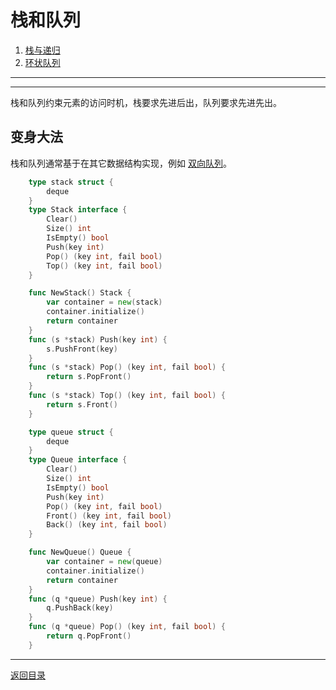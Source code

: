 # 栈和队列
 1. [栈与递归](03-A.md)
 2. [环状队列](03-B.md)

___
___
栈和队列约束元素的访问时机，栈要求先进后出，队列要求先进先出。
 
## 变身大法
栈和队列通常基于在其它数据结构实现，例如 [双向队列](../02/02-B.md)。
```go
	type stack struct {
		deque
	}
	type Stack interface {
		Clear()
		Size() int
		IsEmpty() bool
		Push(key int)
		Pop() (key int, fail bool)
		Top() (key int, fail bool)
	}

	func NewStack() Stack {
		var container = new(stack)
		container.initialize()
		return container
	}
	func (s *stack) Push(key int) {
		s.PushFront(key)
	}
	func (s *stack) Pop() (key int, fail bool) {
		return s.PopFront()
	}
	func (s *stack) Top() (key int, fail bool) {
		return s.Front()
	}
```
```go
	type queue struct {
		deque
	}
	type Queue interface {
		Clear()
		Size() int
		IsEmpty() bool
		Push(key int)
		Pop() (key int, fail bool)
		Front() (key int, fail bool)
		Back() (key int, fail bool)
	}

	func NewQueue() Queue {
		var container = new(queue)
		container.initialize()
		return container
	}
	func (q *queue) Push(key int) {
		q.PushBack(key)
	}
	func (q *queue) Pop() (key int, fail bool) {
		return q.PopFront()
	}
```

---
[返回目录](../index.md)